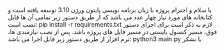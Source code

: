 با سلام و احترام
پروژه با زبان برنامه نویسی پایتون ورژن 3.10 توسعه یافته است و کتابخانه های مورد نیاز چهار عدد می باشد که از طریق دستور زیر تمامی آن ها قابل نصب است:
pip install -r requirements.txt
لازم به ذکر است برای اجرای دستور فوق، مسیر کنسول بایستی در مسیر فایل های پروژه باشد.
پس از نصب نیازمندی ها، نرم افزار از طریق دستور زیر قابل اجرا می باشد:
python3 main.py 
با تشکر